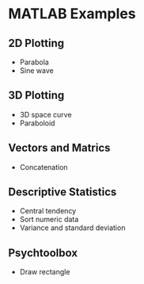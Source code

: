 # MATLAB Examples

## 2D Plotting
- Parabola
- Sine wave

## 3D Plotting
- 3D space curve
- Paraboloid

## Vectors and Matrics
- Concatenation

## Descriptive Statistics
- Central tendency
- Sort numeric data
- Variance and standard deviation

## Psychtoolbox
- Draw rectangle